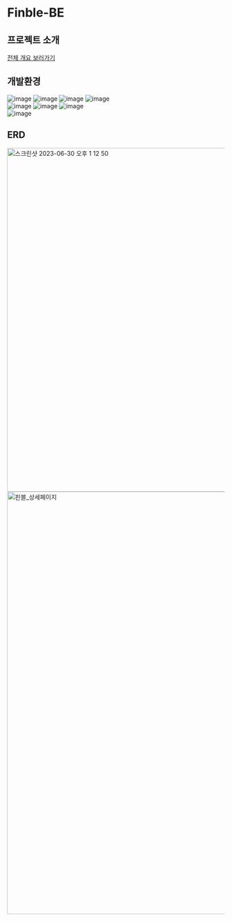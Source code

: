 # Finble-BE
## 프로젝트 소개
[전체 개요 보러가기](https://github.com/finble-dev)

## 개발환경
![image](https://img.shields.io/badge/django-092E20?style=flat&logo=Django&logoColor=white)
![image](https://img.shields.io/badge/nginx-009639?style=flat&logo=nginx&logoColor=white)
![image](https://img.shields.io/badge/docker-2496ED?style=flat&logo=docker&logoColor=white)
![image](https://img.shields.io/badge/mysql-4479A1?style=flat&logo=mysql&logoColor=white)
<br>
![image](https://img.shields.io/badge/aws-232F3E?style=flat&logo=amazonaws&logoColor=white)
![image](https://img.shields.io/badge/amazonec2-FF9900?style=flat&logo=amazonec2&logoColor=white)
![image](https://img.shields.io/badge/amazonrds-527FFF?style=flat&logo=amazonrds&logoColor=white)
<br>
![image](https://img.shields.io/badge/githubactions-2088FF?style=flat&logo=githubactions&logoColor=white)


## ERD
<img width="797" alt="스크린샷 2023-06-30 오후 1 12 50" src="https://github.com/finble-dev/Finble-BE/assets/86969518/64fd75df-26e8-4643-8595-b143091c3b46">

<img width="980" alt="핀블_상세페이지" src="https://github.com/finble-dev/.github/assets/86969518/10a0c95d-6514-43a3-8747-b16a9265ebc6">

